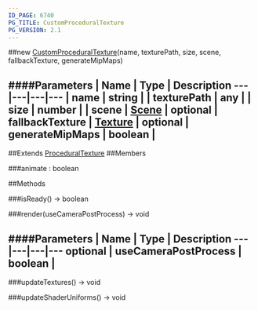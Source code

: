 ```yaml
---
ID_PAGE: 6740
PG_TITLE: CustomProceduralTexture
PG_VERSION: 2.1
---
```

##new [CustomProceduralTexture](page.php?p=6740)(name, texturePath, size, scene, fallbackTexture, generateMipMaps)




####Parameters
 | Name | Type | Description
---|---|---|---
 | name | string | 
 | texturePath | any | 
 | size | number | 
 | scene | [Scene](page.php?p=6662) | 
optional | fallbackTexture | [Texture](page.php?p=6733) | 
optional | generateMipMaps | boolean | 
---

##Extends [ProceduralTexture](page.php?p=6739)
##Members

###animate : boolean









##Methods

###isReady() &rarr; boolean




###render(useCameraPostProcess) &rarr; void



####Parameters
 | Name | Type | Description
---|---|---|---
optional | useCameraPostProcess | boolean | 
---

###updateTextures() &rarr; void




###updateShaderUniforms() &rarr; void

